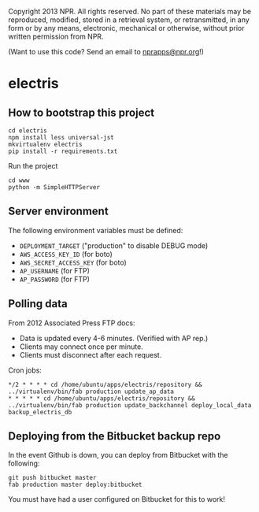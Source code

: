 Copyright 2013 NPR.  All rights reserved.  No part of these materials may be reproduced, modified, stored in a retrieval system, or retransmitted, in any form or by any means, electronic, mechanical or otherwise, without prior written permission from NPR.

(Want to use this code? Send an email to nprapps@npr.org!)

electris
========

How to bootstrap this project
----------

```
cd electris
npm install less universal-jst
mkvirtualenv electris
pip install -r requirements.txt
```

Run the project

```
cd www
python -m SimpleHTTPServer
```

Server environment
------------------

The following environment variables must be defined:

* ``DEPLOYMENT_TARGET`` ("production" to disable DEBUG mode)
* ``AWS_ACCESS_KEY_ID`` (for boto)
* ``AWS_SECRET_ACCESS_KEY`` (for boto)
* ``AP_USERNAME`` (for FTP)
* ``AP_PASSWORD`` (for FTP)

Polling data
----------------------

From 2012 Associated Press FTP docs:

* Data is updated every 4-6 minutes. (Verified with AP rep.)
* Clients may connect once per minute.
* Clients must disconnect after each request.

Cron jobs:

```
*/2 * * * * cd /home/ubuntu/apps/electris/repository && ../virtualenv/bin/fab production update_ap_data
* * * * * cd /home/ubuntu/apps/electris/repository && ../virtualenv/bin/fab production update_backchannel deploy_local_data backup_electris_db
```

Deploying from the Bitbucket backup repo
----------------------------------------

In the event Github is down, you can deploy from Bitbucket with the following:

```
git push bitbucket master
fab production master deploy:bitbucket
```

You must have had a user configured on Bitbucket for this to work!
